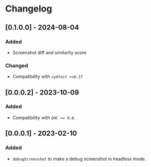 # Changelog

## [0.1.0.0] - 2024-08-04

### Added

* Screenshot diff and similarity score

### Changed

* Compatibility with `sydtest >=0.17`

## [0.0.0.2] - 2023-10-09

### Added

* Compatibility with `GHC >= 9.8`.

## [0.0.0.1] - 2023-02-10

### Added

* `debugScreenshot` to make a debug screenshot in headless mode.
